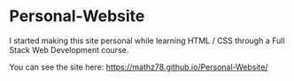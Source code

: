 # Personal-Website

I started making this site personal while learning HTML / CSS through a Full Stack Web Development course. 

You can see the site here: https://mathz78.github.io/Personal-Website/
